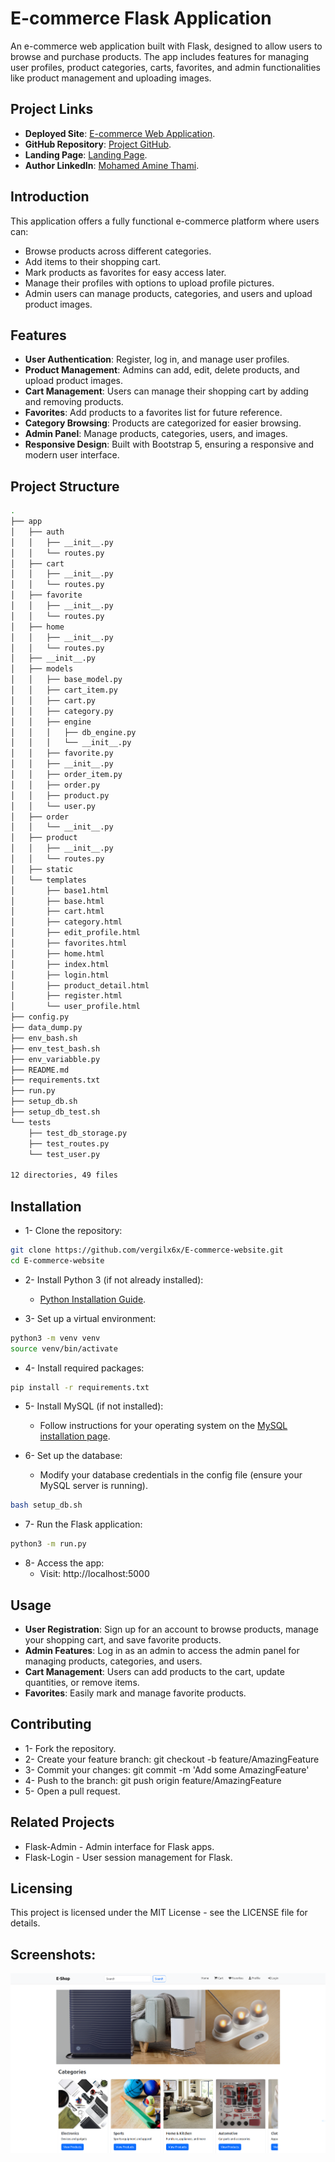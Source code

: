 # E-commerce Flask Application

An e-commerce web application built with Flask, designed to allow users to browse and purchase products. The app includes features for managing user profiles, product categories, carts, favorites, and admin functionalities like product management and uploading images.

## Project Links

- **Deployed Site**: [E-commerce Web Application](https://developmentenv.tech/home).
- **GitHub Repository**: [Project GitHub](https://github.com/vergilx6x/E-commerce-website-v2.git).
- **Landing Page**: [Landing Page](https://vergilx6x.github.io/E-commerce-website-v2/).
- **Author LinkedIn**: [Mohamed Amine Thami](https://www.linkedin.com/in/mohamed-amine-thami-526b9b280/).

## Introduction

This application offers a fully functional e-commerce platform where users can:

- Browse products across different categories.
- Add items to their shopping cart.
- Mark products as favorites for easy access later.
- Manage their profiles with options to upload profile pictures.
- Admin users can manage products, categories, and users and upload product images.

## Features
- **User Authentication**: Register, log in, and manage user profiles.
- **Product Management**: Admins can add, edit, delete products, and upload product images.
- **Cart Management**: Users can manage their shopping cart by adding and removing products.
- **Favorites**: Add products to a favorites list for future reference.
- **Category Browsing**: Products are categorized for easier browsing.
- **Admin Panel**: Manage products, categories, users, and images.
- **Responsive Design**: Built with Bootstrap 5, ensuring a responsive and modern user interface.

## Project Structure

```bash
.
├── app
│   ├── auth
│   │   ├── __init__.py
│   │   └── routes.py
│   ├── cart
│   │   ├── __init__.py
│   │   └── routes.py
│   ├── favorite
│   │   ├── __init__.py
│   │   └── routes.py
│   ├── home
│   │   ├── __init__.py
│   │   └── routes.py
│   ├── __init__.py
│   ├── models
│   │   ├── base_model.py
│   │   ├── cart_item.py
│   │   ├── cart.py
│   │   ├── category.py
│   │   ├── engine
│   │   │   ├── db_engine.py
│   │   │   └── __init__.py
│   │   ├── favorite.py
│   │   ├── __init__.py
│   │   ├── order_item.py
│   │   ├── order.py
│   │   ├── product.py
│   │   └── user.py
│   ├── order
│   │   └── __init__.py
│   ├── product
│   │   ├── __init__.py
│   │   └── routes.py
│   ├── static
│   └── templates
│       ├── base1.html
│       ├── base.html
│       ├── cart.html
│       ├── category.html
│       ├── edit_profile.html
│       ├── favorites.html
│       ├── home.html
│       ├── index.html
│       ├── login.html
│       ├── product_detail.html
│       ├── register.html
│       └── user_profile.html
├── config.py
├── data_dump.py
├── env_bash.sh
├── env_test_bash.sh
├── env_variabble.py
├── README.md
├── requirements.txt
├── run.py
├── setup_db.sh
├── setup_db_test.sh
└── tests
    ├── test_db_storage.py
    ├── test_routes.py
    └── test_user.py

12 directories, 49 files

```

## Installation

- 1- Clone the repository:
```bash
git clone https://github.com/vergilx6x/E-commerce-website.git
cd E-commerce-website
```

- 2- Install Python 3 (if not already installed):
  - [Python Installation Guide](https://www.python.org/downloads/).

- 3- Set up a virtual environment:
```bash
python3 -m venv venv
source venv/bin/activate
```

- 4- Install required packages:
```bash
pip install -r requirements.txt
```
- 5- Install MySQL (if not installed):
  - Follow instructions for your operating system on the [MySQL installation page](https://dev.mysql.com/doc/mysql-installation-excerpt/5.7/en/).

- 6- Set up the database:
  - Modify your database credentials in the config file (ensure your MySQL server is running).
```bash
bash setup_db.sh
```

- 7- Run the Flask application:
```bash
python3 -m run.py
```
- 8- Access the app:
  - Visit: http://localhost:5000
  
## Usage

- **User Registration**: Sign up for an account to browse products, manage your shopping cart, and save favorite products.
- **Admin Features**: Log in as an admin to access the admin panel for managing products, categories, and users.
- **Cart Management**: Users can add products to the cart, update quantities, or remove items.
- **Favorites**: Easily mark and manage favorite products.

## Contributing
- 1- Fork the repository.
- 2- Create your feature branch: git checkout -b feature/AmazingFeature
- 3- Commit your changes: git commit -m 'Add some AmazingFeature'
- 4- Push to the branch: git push origin feature/AmazingFeature
- 5- Open a pull request.

## Related Projects
- Flask-Admin - Admin interface for Flask apps.
- Flask-Login - User session management for Flask.

## Licensing

This project is licensed under the MIT License - see the LICENSE file for details.

## Screenshots:

![Product screenshot](./app/static/images/home_page1.png)
